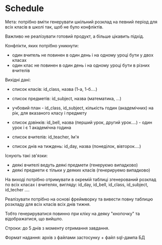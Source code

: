 # Schedule
Мета: потрібно вміти генерувати шкільний розклад на певний період для всіх класів в школі так, щоб не було конфліктів.
 
Важливо не реалізувати готовий продукт, а більше цікавить підхід.
 
 Конфлікти, яких потрібно уникнути:
 
 * один вчитель не повинен в один день і на одному уроці бути у двох класах
 * один клас не повинен в один день і на одному уроці бути в різних вчителів
 
 Вихідні дані:
 
 * список класів: id_class, назва (1-а, 1-б....)
 * список предметів: id_subject, назва (математика, ...)
 * учбовий план - id_class, id_subject, кількість годин (академічних) на рік, для вказаного класу і предмету
 
 * список дзвінків: id_bell, назва (перший урок, другий урок....) - один урок і є 1 академічна година
 
 * список вчителів: id_teacher, Ім'я
 * список днів на тиждень: id_day,  назва (понеділок, вівторок....)
 
 Існують такі зв'язки:
 
 * деякі вчителі ведуть деякі предмети (генеруємо випадково)
 * деякі предмети є тільки у деяких класів (генерируемо випадково)
 
 На виході потрібно отримувати в окремій таблиці згенерований розклад по всіх класах і вчителях, вигляду:
 id_day, id_bell, id_class, id_subject, id_techer
 ....
 
 Реалізувати потрібно на основі фреймворку та вивести повну таблицю розкладу для всіх класів всіх днів тижня.
 
 Тобто генерируватися повинно при кліку на деяку "кнопочку" та відображатися, що вийшло.
 
 Строки: до 5 днів з моменту отримання завдання.
 
 Формат надання: архів з файлами застосунку + файл sql-дампа БД
